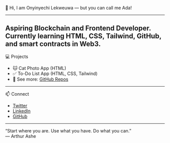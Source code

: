 👋 Hi, I am Onyinyechi Lekweuwa — but you can call me Ada!

---

Aspiring Blockchain and Frontend Developer. Currently learning HTML, CSS, Tailwind, GitHub, and smart contracts in Web3.
---
💻 Projects
- 🐱 Cat Photo App (HTML)
- ✅ To-Do List App (HTML, CSS, Tailwind)
- 📁 See more: [GitHub Repos](https://github.com/theglobalada?tab=repositories)
---
📫 Connect
- [Twitter](https://x.com/theglobalada)
- [LinkedIn](https://www.linkedin.com/in/onyinyechi-lekweuwa/)
- [GitHub](https://github.com/theglobalada)
---
“Start where you are. Use what you have. Do what you can.”  
  — Arthur Ashe
